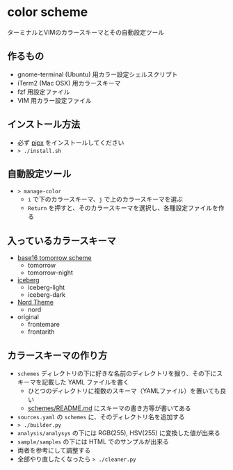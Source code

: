 # color scheme

ターミナルとVIMのカラースキーマとその自動設定ツール

## 作るもの

* gnome-terminal (Ubuntu) 用カラー設定シェルスクリプト
* iTerm2 (Mac OSX) 用カラースキーマ
* fzf 用設定ファイル
* VIM 用カラー設定ファイル

## インストール方法

* 必ず [pipx](https://pypa.github.io/pipx/) をインストールしてください
* `> ./install.sh`

## 自動設定ツール

* `> manage-color`
    * `i` で下のカラースキーマ、`j` で上のカラースキーマを選ぶ
    * `Return` を押すと、そのカラースキーマを選択し、各種設定ファイルを作る

## 入っているカラースキーマ

* [base16 tomorrow scheme](https://github.com/chriskempson/base16-tomorrow-scheme)
    * tomorrow
    * tomorrow-night
* [iceberg](https://github.com/cocopon/iceberg.vim)
    * iceberg-light
    * iceberg-dark
* [Nord Theme](https://www.nordtheme.com/)
    * nord
* original
    * frontemare
    * frontarith

## カラースキーマの作り方

* `schemes` ディレクトリの下に好きな名前のディレクトリを掘り、その下にスキーマを記載した YAML ファイルを書く
    * ひとつのディレクトリに複数のスキーマ（YAMLファイル）を置いても良い
    * [schemes/README.md](schemes/README.md) にスキーマの書き方等が書いてある
* `sources.yaml` の `schemes` に、そのディレクトリ名を追加する
* `> ./builder.py`
* `analysis/analysys` の下には RGB(255), HSV(255) に変換した値が出来る
* `sample/samples` の下には HTML でのサンプルが出来る
* 両者を参考にして調整する
* 全部やり直したくなったら `> ./cleaner.py`
